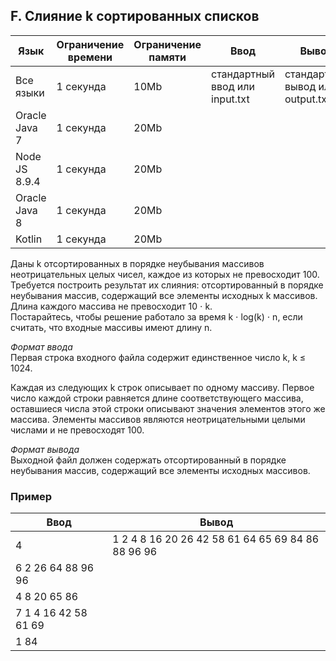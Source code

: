 ## F. Слияние k сортированных списков
| Язык          | Ограничение времени | Ограничение памяти | Ввод                           | Вывод                            |
| ------------- | ------------------- | ------------------ | ------------------------------ | -------------------------------- |
| Все языки     | 1 секунда           | 10Mb               | стандартный ввод или input.txt | стандартный вывод или output.txt |
| Oracle Java 7	| 1 секунда           | 20Mb               |                                |                                  |
| Node JS 8.9.4 | 1 секунда           | 20Mb               |                                |                                  |
| Oracle Java 8 | 1 секунда           | 20Mb               |                                |                                  |
| Kotlin	    | 1 секунда           | 20Mb               |                                |                                  |

Даны k отсортированных в порядке неубывания массивов неотрицательных целых чисел, каждое из которых не превосходит 100. Требуется построить результат их слияния: отсортированный в порядке неубывания массив, содержащий все элементы исходных k массивов.  
Длина каждого массива не превосходит 10 ⋅ k.  
Постарайтесь, чтобы решение работало за время k ⋅ log(k) ⋅ n, если считать, что входные массивы имеют длину n.

*Формат ввода*  
Первая строка входного файла содержит единственное число k, k ≤ 1024.

Каждая из следующих k строк описывает по одному массиву. Первое число каждой строки равняется длине соответствующего массива, оставшиеся числа этой строки описывают значения элементов этого же массива. Элементы массивов являются неотрицательными целыми числами и не превосходят 100.

*Формат вывода*  
Выходной файл должен содержать отсортированный в порядке неубывания массив, содержащий все элементы исходных массивов.

### Пример
| Ввод                 | Вывод                                              |
| -------------------- | -------------------------------------------------- |
| 4                    | 1 2 4 8 16 20 26 42 58 61 64 65 69 84 86 88 96 96  |
| 6 2 26 64 88 96 96   |                                                    |
| 4 8 20 65 86         |                                                    |
| 7 1 4 16 42 58 61 69 |                                                    |
| 1 84                 |                                                    |
